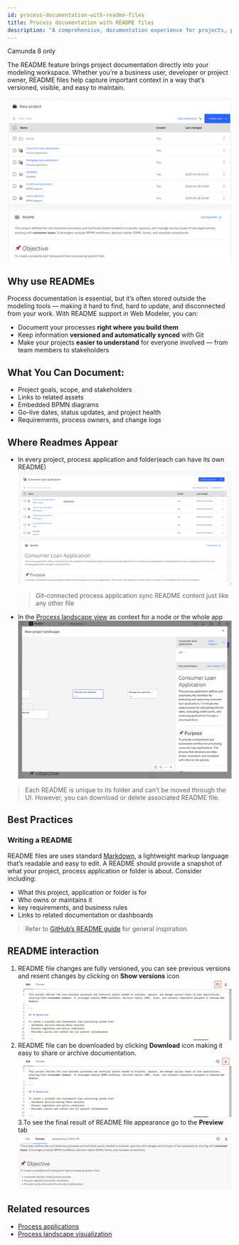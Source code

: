 ```yaml
---
id: process-documentation-with-readme-files
title: Process documentation with README files
description: "A comprehensive, documentation experience for projects, process applications and folders."
---
```


<span class="badge badge--cloud">Camunda 8 only</span>

The README feature brings project documentation directly into your modeling workspace.
Whether you're a business user, developer or project owner, README files help capture important context in a way that’s versioned, visible, and easy to maintain.

![project with readme ](img/project-with-readme.png)

## Why use READMEs

Process documentation is essential, but it’s often stored outside the modeling tools — making it hard to find, hard to update, and disconnected from your work.
With README support in Web Modeler, you can:

- Document your processes **right where you build them**
- Keep information **versioned and automatically synced** with Git
- Make your projects **easier to understand** for everyone involved — from team members to stakeholders

## What You Can Document:

- Project goals, scope, and stakeholders
- Links to related assets
- Embedded BPMN diagrams
- Go-live dates, status updates, and project health
- Requirements, process owners, and change logs

## Where Readmes Appear

- In every project, process application and folder(each can have its own README)
  ![process application with readme ](img/process-application-with-readme.png)
  > Git-connected process application sync README content just like any other file
- In the [Process landscape view](../process-landscape-visualization.md) as context for a node or the whole app
  ![process landscape with readme ](img/process-landscape-with-readme.png)

> Each README is unique to its folder and can’t be moved through the UI.
> However, you can download or delete associated README file.

## Best Practices

### Writing a README

README files are uses standard [Markdown](https://www.markdownguide.org/), a lightweight markup language that’s readable and easy to edit. A README should provide a snapshot of what your project, process application or folder is about. Consider including:

- What this project, application or folder is for
- Who owns or maintains it
- key requirements, and business rules
- Links to related documentation or dashboards

> Refer to [GitHub’s README guide](https://docs.github.com/en/repositories/managing-your-repositorys-settings-and-features/customizing-your-repository/about-readmes) for general inspiration.

## README interaction

1.  README file changes are fully versioned, you can see previous versions and resent changes by clicking on **Show versions** icon
    ![view readme versions ](img/view-readme-versions.png)
2.  README file can be downloaded by clicking **Download** icon making it easy to share or archive documentation.
    ![download readme ](img/download-readme.png)
    3.To see the final result of README file appearance go to the **Preview** tab
    ![readme preview](img/readme-preview.png)

## Related resources

- [Process applications](../process-applications.md)
- [Process landscape visualization](../process-landscape-visualization.md)
